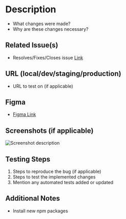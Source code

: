# Description
<!-- Describe your changes in detail. Include the motivation for the change and any relevant context. -->
- What changes were made?
- Why are these changes necessary?

## Related Issue(s)
<!-- Link to any related issues, e.g., "Fixes #123" -->
- Resolves/Fixes/Closes issue [Link](URL)

## URL (local/dev/staging/production)

- URL to test on (if applicable)

## Figma
<!-- Link to the Figma file -->
- [Figma Link](URL)

## Screenshots (if applicable)
<!-- Add screenshots or screen recordings to demonstrate the changes -->
![Screenshot description](URL)

## Testing Steps
<!-- Provide instructions to test your changes. -->
1. Steps to reproduce the bug (if applicable)
2. Steps to test the implemented changes
3. Mention any automated tests added or updated

## Additional Notes
<!-- Add any additional information or context about the PR here. -->
- Install new npm packages

